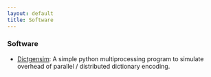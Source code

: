 ```yaml
---
layout: default
title: Software
---
```


### Software

* [Dictgensim](https://github.com/aaronelmore/dictgensim):
A simple python multiprocessing program to simulate overhead of parallel / distributed dictionary encoding.
